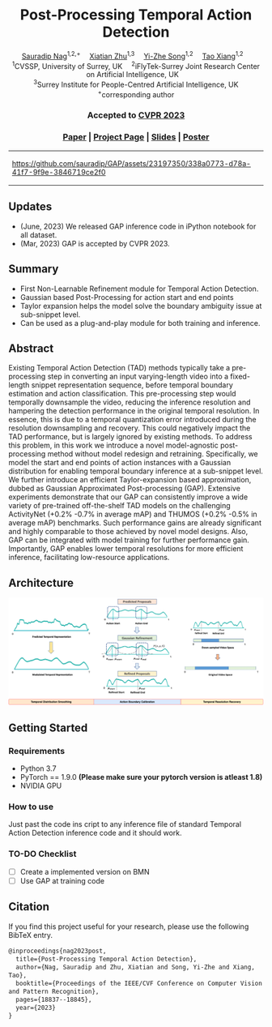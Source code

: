 

<div align="center">

<h1>Post-Processing Temporal Action Detection</h1>

<div>
    <a href='https://sauradip.github.io/' target='_blank'>Sauradip Nag</a><sup>1,2,+</sup>&emsp;
    <a href='https://scholar.google.co.uk/citations?hl=en&user=ZbA-z1cAAAAJ&view_op=list_works&sortby=pubdate' target='_blank'>Xiatian Zhu</a><sup>1,3</sup>&emsp;
    <a href='https://scholar.google.co.uk/citations?user=irZFP_AAAAAJ&hl=en' target='_blank'>Yi-Zhe Song</a><sup>1,2</sup>&emsp;
    <a href='https://scholar.google.co.uk/citations?hl=en&user=MeS5d4gAAAAJ&view_op=list_works&sortby=pubdate' target='_blank'>Tao Xiang</a><sup>1,2</sup>&emsp;
</div>
<div>
    <sup>1</sup>CVSSP, University of Surrey, UK&emsp;
    <sup>2</sup>iFlyTek-Surrey Joint Research Center on Artificial Intelligence, UK&emsp; <br>
    <sup>3</sup>Surrey Institute for People-Centred Artificial Intelligence, UK
</div>
<div>
    <sup>+</sup>corresponding author
</div>

<h3><strong>Accepted to <a href='https://cvpr2023.thecvf.com/' target='_blank'>CVPR 2023</a></strong></h3>

<h3 align="center">
  <a href="https://openaccess.thecvf.com/content/CVPR2023/papers/Nag_Post-Processing_Temporal_Action_Detection_CVPR_2023_paper.pdf" target='_blank'>Paper</a> |
  <a href="https://sauradip.github.io/project_pages/GAP/" target='_blank'>Project Page</a> |
  <a href="" target='_blank'>Slides</a> |
  <a href="" target='_blank'>Poster</a> 
</h3>

<table>
<tr>
    <td>


https://github.com/sauradip/GAP/assets/23197350/338a0773-d78a-41f7-9f9e-3846719ce2f0


</td>
</tr>
</table>
</div>

## Updates

- (June, 2023) We released GAP inference code in iPython notebook for all dataset.
- (Mar, 2023) GAP is accepted by CVPR 2023.

## Summary
- First Non-Learnable Refinement module for Temporal Action Detection.
- Gaussian based Post-Processing for action start and end points
- Taylor expansion helps the model solve the boundary ambiguity issue at sub-snippet level.
- Can be used as a plug-and-play module for both training and inference.

## Abstract

Existing Temporal Action Detection (TAD) methods typically take a pre-processing step in converting an input varying-length video into a fixed-length snippet representation sequence, before temporal boundary estimation and action classification. This pre-processing step would temporally downsample the video, reducing the inference resolution and hampering the detection performance in the original temporal resolution. In essence, this is due to a temporal quantization error introduced during the resolution downsampling and recovery. This could negatively impact the TAD performance, but is largely ignored by existing methods. To address this problem, in this work we introduce a novel model-agnostic post-processing method without model redesign and retraining. Specifically, we model the start and end points of action instances with a Gaussian distribution for enabling temporal boundary inference at a sub-snippet level. We further introduce an efficient Taylor-expansion based approximation, dubbed as Gaussian Approximated Post-processing (GAP). Extensive experiments demonstrate that our GAP can consistently improve a wide variety of pre-trained off-the-shelf TAD models on the challenging ActivityNet (+0.2% -0.7% in average mAP) and THUMOS (+0.2% -0.5% in average mAP) benchmarks. Such performance gains are already significant and highly comparable to those achieved by novel model designs. Also, GAP can be integrated with model training for further performance gain. Importantly, GAP enables lower temporal resolutions for more efficient inference, facilitating low-resource applications.

## Architecture
![](assets/main-fig.png)

## Getting Started

### Requirements
- Python 3.7
- PyTorch == 1.9.0  **(Please make sure your pytorch version is atleast 1.8)**
- NVIDIA GPU

### How to use 
Just past the code ins cript to any inference file of standard Temporal Action Detection inference code and it should work. 

### TO-DO Checklist
- [ ] Create a implemented version on BMN
- [ ] Use GAP at training code

## Citation
If you find this project useful for your research, please use the following BibTeX entry.
```
@inproceedings{nag2023post,
  title={Post-Processing Temporal Action Detection},
  author={Nag, Sauradip and Zhu, Xiatian and Song, Yi-Zhe and Xiang, Tao},
  booktitle={Proceedings of the IEEE/CVF Conference on Computer Vision and Pattern Recognition},
  pages={18837--18845},
  year={2023}
}
```




